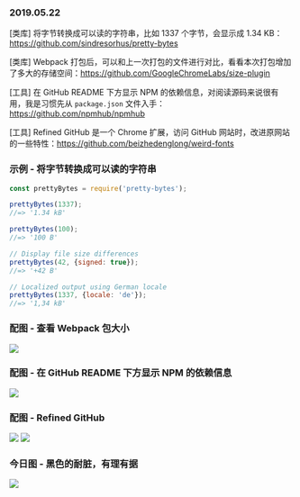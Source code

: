 ### 2019.05.22

[类库] 将字节转换成可以读的字符串，比如 1337 个字节，会显示成 1.34 KB：<https://github.com/sindresorhus/pretty-bytes>

[类库] Webpack 打包后，可以和上一次打包的文件进行对比，看看本次打包增加了多大的存储空间：<https://github.com/GoogleChromeLabs/size-plugin>

[工具] 在 GitHub README 下方显示 NPM 的依赖信息，对阅读源码来说很有用，我是习惯先从 `package.json` 文件入手：<https://github.com/npmhub/npmhub>

[工具] Refined GitHub 是一个 Chrome 扩展，访问 GitHub 网站时，改进原网站的一些特性：<https://github.com/beizhedenglong/weird-fonts>

### 示例 - 将字节转换成可以读的字符串
```js
const prettyBytes = require('pretty-bytes');

prettyBytes(1337);
//=> '1.34 kB'

prettyBytes(100);
//=> '100 B'

// Display file size differences
prettyBytes(42, {signed: true});
//=> '+42 B'

// Localized output using German locale
prettyBytes(1337, {locale: 'de'});
//=> '1,34 kB'
```

### 配图 - 查看 Webpack 包大小
![](https://i.imgur.com/3bWBrJm.png)

### 配图 - 在 GitHub README 下方显示 NPM 的依赖信息
![](https://raw.githubusercontent.com/npmhub/npmhub/master/assets/npm-hub-screenshot.png)

### 配图 - Refined GitHub
![](https://cloud.githubusercontent.com/assets/170270/25370217/61718820-29b3-11e7-89c5-2959eaf8cac8.png)
![](https://user-images.githubusercontent.com/1402241/34438653-f66535a4-ecda-11e7-9406-2e1258050cfa.png)

### 今日图 - 黑色的耐脏，有理有据
![](https://user-gold-cdn.xitu.io/2019/5/13/16ab055d40ec2c58?imageView2/2/w/800/q/100)
